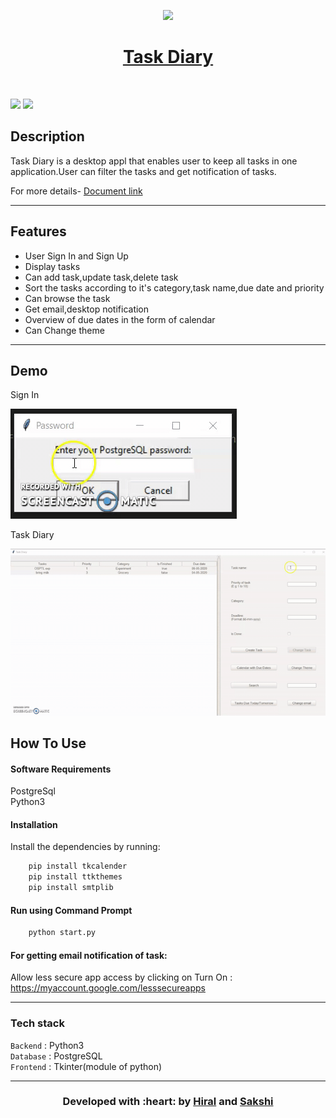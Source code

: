 <p align="center">
  <a href="" rel="noopener">
 <img width=50px src="https://b7.pngbarn.com/png/359/299/android-job-scheduler-computer-software-any-do-task-android-png-clip-art-thumbnail.png"</a>
</p>
<h1 align = 'center'> Task Diary</h1>

<br>

[![](https://img.shields.io/badge/Made_with-Python3-blue?style=for-the-badge&logo=python)](https://www.python.org "Python3")
[![](https://img.shields.io/badge/Made_with-Postgresql-red?style=for-the-badge&logo=Postgresql)](https://www.postgresql.org/)

</p>

## Description ##

Task Diary is a desktop appl that enables user to keep all tasks in one application.User can filter the tasks and get notification of tasks.
<p>
For more details-
<a href="https://docs.google.com/document/d/13pVtgUSC7o03bKBDcg3bcGvAIQdTwMelTM2_UoI3obQ/edit?usp=sharing">
Document link 
</a>
</p>

------------------------------------------
## Features ##

- User Sign In and Sign Up
- Display tasks
- Can add task,update task,delete task 
- Sort the tasks according to it's category,task name,due date and priority
- Can browse the task 
- Get email,desktop notification
- Overview of due dates in the form of calendar
- Can Change theme
------------------------------------------
## Demo ##
Sign In

![Demo Sign In](gallery/TD_SignIn.gif)

Task Diary

![Demo Task Diary](gallery/Task_Diary.gif)
## How To Use
#### Software Requirements

PostgreSql<br>
Python3

#### Installation
Install the dependencies by running:
 <!-- pip install -r requirements.txt -->
```html  
    pip install tkcalender
    pip install ttkthemes
    pip install smtplib
```

#### Run using Command Prompt

```html
    python start.py
```
#### For getting email notification of task:

Allow less secure app access by clicking on Turn On :
https://myaccount.google.com/lesssecureapps 


---
###             Tech stack
`Backend` : Python3  <br>
`Database` : PostgreSQL <br>
`Frontend` : Tkinter(module of python)  <br>


------------------------------------------

<h3 align="center"><b>Developed with :heart: by <a href="https://github.com/hiral72">Hiral</a> and <a href="https://github.com/Sakshi107">Sakshi</a></b></h1>
